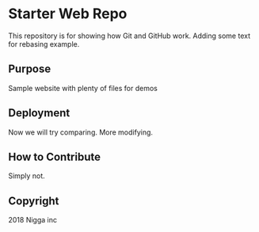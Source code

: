 # Starter Web Repo

This repository is for showing how Git and GitHub work. Adding some text for rebasing example.

## Purpose

Sample website with plenty of files for demos

## Deployment

Now we will try comparing. More modifying.

## How to Contribute

Simply not.

## Copyright 

2018 Nigga inc